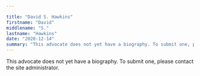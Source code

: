 ```yaml
---

title: "David S. Hawkins"
firstname: "David"
middlename: "S."
lastname: "Hawkins"
date: "2020-12-14"
summary: "This advocate does not yet have a biography. To submit one, please contact the site administrator."
---
```

This advocate does not yet have a biography. To submit one, please contact the site administrator.

